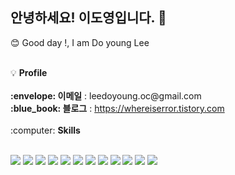 ## 안녕하세요! 이도영입니다. 👋

 :blush: Good day !, I am Do young Lee

<br />
💡 <b>Profile</b>
<br />
<br />
<b>:envelope: 이메일</b> : leedoyoung.oc@gmail.com
<br />
<b>:blue_book: 블로그</b> : <a href="https://whereiserror.tistory.com"  target="_blank" >https://whereiserror.tistory.com</a>

<br />




<br/>
 :computer: <b>Skills</b>
<br/>
<br/>
<p>
<img src="https://img.shields.io/badge/HTML-E34F26?style=for-the-badge&logo=HTML5&logoColor=white"> <img src="https://img.shields.io/badge/CSS-1572B6?style=for-the-badge&logo=CSS3&logoColor=white">
<img src="https://img.shields.io/badge/STYLED--COMPONENTS-DB7093?style=for-the-badge&logo=styledcomponents&logoColor=white">
<img src="https://img.shields.io/badge/JAVASCRIPT-F7DF1E?style=for-the-badge&logo=JavaScript&logoColor=white">
<img src="https://img.shields.io/badge/REACT-61DAFB?style=for-the-badge&logo=react&logoColor=white">
<img src="https://img.shields.io/badge/REACTQUARY-FF4154?style=for-the-badge&logo=reactquery&logoColor=white">
<img src="https://img.shields.io/badge/REDUX-764ABC?style=for-the-badge&logo=redux&logoColor=white">
<img src="https://img.shields.io/badge/NEXT.JS-000000?style=for-the-badge&logo=Next.js&logoColor=white">
<img src="https://img.shields.io/badge/TYPE--SCRIPT-3178C6?style=for-the-badge&logo=typescript&logoColor=white">
  
<img src="https://img.shields.io/badge/github-181717?style=for-the-badge&logo=github&logoColor=white">
<img src="https://img.shields.io/badge/VERCEL-000000?style=for-the-badge&logo=vercel&logoColor=white">
<img src="https://img.shields.io/badge/aws-232F3E?style=for-the-badge&logo=amazonaws&logoColor=white">
</p>




<!--
**doyoung1002/doyoung1002** is a ✨ _special_ ✨ repository because its `README.md` (this file) appears on your GitHub profile.

Here are some ideas to get you started:

- 🔭 I’m currently working on ...
- 🌱 I’m currently learning ...
- 👯 I’m looking to collaborate on ...
- 🤔 I’m looking for help with ...
- 💬 Ask me about ...
- 📫 How to reach me: ...
- 😄 Pronouns: ...
- ⚡ Fun fact: ...
-->
